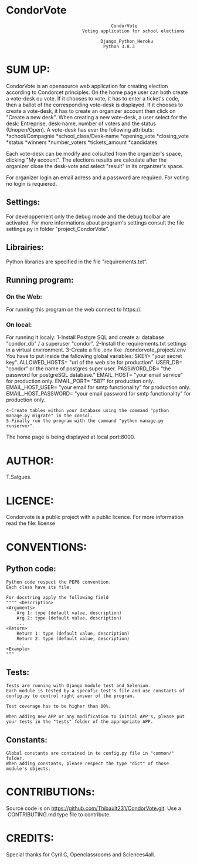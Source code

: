 # CondorVote

								            CondorVote
								 Voting application for school elections
										
     									Django_Python_Heroku 
										 Python 3.8.3                         

# SUM UP: 
CondorVote is an opensource web application for creating election according to Condorcet principles.
On the home page user can both create a vote-desk ou vote.
If it chooses to vote, it has to enter a ticket's code, then a ballot of the corresponding vote-desk is displayed.
If it chooses to create a vote-desk, it has to create an organizer account then click on "Create a new desk". 
When creating a new vote-desk, a user select for the desk: Entreprise, desk-name, number of voters and the status (Unopen/Open).
A vote-desk has ever the following attributs:
    *school/Compagnie
    *school_class/Desk-name
    *opening_vote
    *closing_vote
    *status
    *winners
    *number_voters
    *tickets_amount
    *candidates

Each vote-desk can be modify and colsulted from the organizer's space, clicking "My account".
The elections results are calculate after the organizer close the desk-vote and select "result" in its  organizer's space.


For organizer login an email adress and a password are required.
For voting no login is requiered.

## Settings:
For developpement only the debug mode and the debug toolbar are activated.
For more informations about program's settings consult the file settings.py in folder "project_CondorVote".

## Librairies:
Python libraries are specified in the file "requirements.txt".

## Running program:
### On the Web:
For running this program on the web connect to https://. 

### On local:
For running it localy:
    1-Install Postgre SQL and create a: database "condor_db" / a superuser "condor".
    2-Install the requirements.txt settings in a virtual environment.
    3-Create a file .env like ./condorvote_project/.env
        You have to put inside the fallowing global variables:
        SKEY=                   "your secret key".
        ALLOWED_HOSTS=          "url of the web site for production".
        USER_DB=                "condor" or the name of postgres super user.
        PASSWORD_DB=            "the password for postgreSQL database."
        EMAIL_HOST=             "your email service" for production only.
        EMAIL_PORT=             "587" for production only.
        EMAIL_HOST_USER=        "your email for smtp functionality" for production only.
        EMAIL_HOST_PASSWORD=    "your email password for smtp functionality" for production only.

    4-Create tables within your database using the command "python manage.py migrate" in the consol.
    5-Finally run the program with the command "python manage.py runserver".
The home page is being displayed at local port:8000.

# AUTHOR:
T.Salgues.

# LICENCE:
Condorvote is a public project with a public licence.
For more information read the file: license

# CONVENTIONS:
## Python code:
    Python code respect the PEP8 convention.
    Each class have its file.
    
    For docstring apply the following field
    """" <Description>
    <Arguments>
        Arg 1: type (default value, description)
        Arg 2: type (default value, description)
        ...
    <Return>
        Return 1: type (default value, description)
        Return 2: type (default value, description)
        ...
    <Example>
    """

## Tests:
    Tests are running with Django module test and Selenium.
    Each module is tested by a specofic test's file and use constants of config.py to control right answer of the program.

    Test coverage has to be higher than 80%.

    When adding new APP or any modification to initial APP's, please put your tests in the "tests" folder of the appropriate APP. 

## Constants:
    Global constants are contained in te config.py file in "common/" folder.
    When adding constants, please respect the type "dict" of those module's objects.
    

# CONTRIBUTIONs:
Source code is on https://github.com/Thibault231/CondorVote.git.
Use a  CONTRIBUTING.md type file to contribute.

# CREDITS:
Special thanks for Cyril.C, Openclassrooms and Sciences4all.


